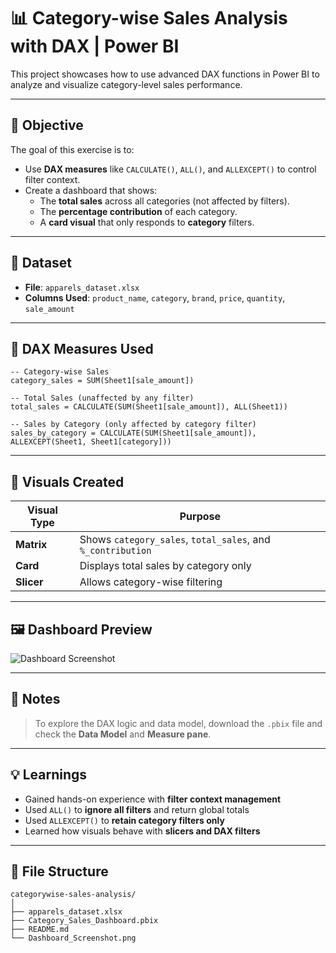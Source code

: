 
# 📊 Category-wise Sales Analysis with DAX | Power BI

This project showcases how to use advanced DAX functions in Power BI to analyze and visualize category-level sales performance.

---

## 🎯 Objective

The goal of this exercise is to:
- Use **DAX measures** like `CALCULATE()`, `ALL()`, and `ALLEXCEPT()` to control filter context.
- Create a dashboard that shows:
  - The **total sales** across all categories (not affected by filters).
  - The **percentage contribution** of each category.
  - A **card visual** that only responds to **category** filters.

---

## 📁 Dataset

- **File**: `apparels_dataset.xlsx`
- **Columns Used**: `product_name`, `category`, `brand`, `price`, `quantity`, `sale_amount`

---

## 📐 DAX Measures Used

```DAX
-- Category-wise Sales
category_sales = SUM(Sheet1[sale_amount])

-- Total Sales (unaffected by any filter)
total_sales = CALCULATE(SUM(Sheet1[sale_amount]), ALL(Sheet1))

-- Sales by Category (only affected by category filter)
sales_by_category = CALCULATE(SUM(Sheet1[sale_amount]), ALLEXCEPT(Sheet1, Sheet1[category]))
```

---

## 🧮 Visuals Created

| Visual Type | Purpose |
|-------------|---------|
| **Matrix** | Shows `category_sales`, `total_sales`, and `%_contribution` |
| **Card** | Displays total sales by category only |
| **Slicer** | Allows category-wise filtering |

---

## 🖼 Dashboard Preview

![Dashboard Screenshot](https://github.com/ozaairrr/your-repo-name/blob/main/path-to-image.png)

---

## 📝 Notes

> To explore the DAX logic and data model, download the `.pbix` file and check the **Data Model** and **Measure pane**.

---

## 💡 Learnings

- Gained hands-on experience with **filter context management**
- Used `ALL()` to **ignore all filters** and return global totals
- Used `ALLEXCEPT()` to **retain category filters only**
- Learned how visuals behave with **slicers and DAX filters**

---

## 📂 File Structure

```
categorywise-sales-analysis/
│
├── apparels_dataset.xlsx
├── Category_Sales_Dashboard.pbix
├── README.md
└── Dashboard_Screenshot.png
```

